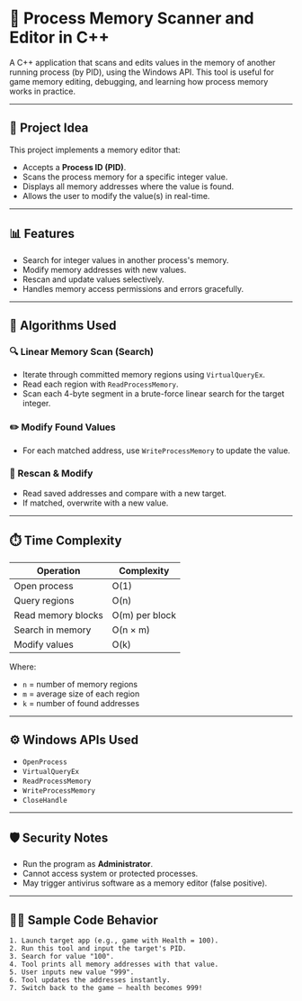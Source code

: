 # 🧠 Process Memory Scanner and Editor in C++

A C++ application that scans and edits values in the memory of another running process (by PID), using the Windows API. This tool is useful for game memory editing, debugging, and learning how process memory works in practice.

---

## 📌 Project Idea

This project implements a memory editor that:

- Accepts a **Process ID (PID)**.
- Scans the process memory for a specific integer value.
- Displays all memory addresses where the value is found.
- Allows the user to modify the value(s) in real-time.

---

## 📊 Features

- Search for integer values in another process's memory.
- Modify memory addresses with new values.
- Rescan and update values selectively.
- Handles memory access permissions and errors gracefully.

---

## 🧩 Algorithms Used

### 🔍 Linear Memory Scan (Search)
- Iterate through committed memory regions using `VirtualQueryEx`.
- Read each region with `ReadProcessMemory`.
- Scan each 4-byte segment in a brute-force linear search for the target integer.

### ✏️ Modify Found Values
- For each matched address, use `WriteProcessMemory` to update the value.

### 🔁 Rescan & Modify
- Read saved addresses and compare with a new target.
- If matched, overwrite with a new value.

---

## ⏱️ Time Complexity

| Operation               | Complexity     |
|------------------------|----------------|
| Open process           | O(1)           |
| Query regions          | O(n)           |
| Read memory blocks     | O(m) per block |
| Search in memory       | O(n × m)       |
| Modify values          | O(k)           |

Where:
- `n` = number of memory regions
- `m` = average size of each region
- `k` = number of found addresses

---

## ⚙️ Windows APIs Used

- `OpenProcess`
- `VirtualQueryEx`
- `ReadProcessMemory`
- `WriteProcessMemory`
- `CloseHandle`

---

## 🛡️ Security Notes

- Run the program as **Administrator**.
- Cannot access system or protected processes.
- May trigger antivirus software as a memory editor (false positive).

---

## 👨‍💻 Sample Code Behavior

```plaintext
1. Launch target app (e.g., game with Health = 100).
2. Run this tool and input the target's PID.
3. Search for value "100".
4. Tool prints all memory addresses with that value.
5. User inputs new value "999".
6. Tool updates the addresses instantly.
7. Switch back to the game — health becomes 999!
